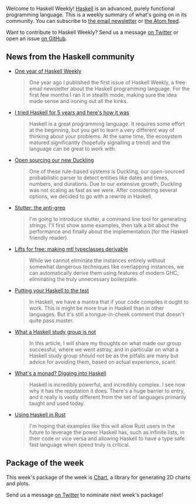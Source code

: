 <!-- 2017-05-04 -->

Welcome to Haskell Weekly!
[Haskell](https://www.haskell.org) is an advanced, purely functional programming language.
This is a weekly summary of what's going on in its community.
You can subscribe to [the email newsletter](https://news.us10.list-manage.com/subscribe?u=49a6a2e17b12be2c5c4dcb232&id=ffbbbbd930)
or [the Atom feed](/haskell-weekly.atom).

Want to contribute to Haskell Weekly?
Send us a message [on Twitter](https://twitter.com/haskellweekly)
or open an issue [on GitHub](https://github.com/haskellweekly/haskellweekly.github.io).

## News from the Haskell community

-   [One year of Haskell Weekly](http://taylor.fausak.me/2017/05/04/one-year-of-haskell-weekly/)

    > One year ago I published the first issue of Haskell Weekly, a free email newsletter about the Haskell programming language. For the first few months I ran it in stealth mode, making sure the idea made sense and ironing out all the kinks.

-   [I tried Haskell for 5 years and here's how it was](https://metarabbit.wordpress.com/2017/05/02/i-tried-haskell-for-5-years-and-heres-how-it-was/)

    > Haskell is a great programming language. It requires some effort at the beginning, but you get to learn a very different way of thinking about your problems. At the same time, the ecosystem matured significantly (hopefully signalling a trend) and the language can be great to work with.

-   [Open sourcing our new Duckling](https://wit.ai/blog/2017/05/01/new-duckling)

    > One of these rule-based systems is Duckling, our open-sourced probabilistic parser to detect entities like dates and times, numbers, and durations. Due to our extensive growth, Duckling was not scaling as fast as we were. After considering several options, we decided to go with a rewrite in Haskell.

-   [Stutter: the anti-grep](http://www.nmattia.com/posts/2017-05-01-release-stutter.html)

    > I'm going to introduce stutter, a command line tool for generating strings. I'll first show some examples, then talk a bit about the performance and finally about the implementation (for the Haskell friendly reader).

-   [Lifts for free: making mtl typeclasses derivable](https://lexi-lambda.github.io/blog/2017/04/28/lifts-for-free-making-mtl-typeclasses-derivable/)

    > While we cannot eliminate the instances entirely without somewhat dangerous techniques like overlapping instances, we can automatically derive them using features of modern GHC, eliminating the truly unnecessary boilerplate.

-   [Putting your Haskell to the test](https://mmhaskell.com/blog/2017/4/10/putting-your-haskell-to-the-test)

    > In Haskell, we have a mantra that if your code compiles it ought to work. This is might be more true in Haskell than in other languages. But it's still a tongue-in-cheek comment that doesn't quite pass muster.

-   [What a Haskell study group is not](http://bitemyapp.com//posts/2017-05-03-what-a-haskell-study-group-is-not.html)

    > In this article, I will share my thoughts on what made our group successful, where we went astray, and in particular on what a Haskell study group should not be as the pitfalls are many but advice for avoiding them, based on actual experience, scant.

-   [What's a monad? Digging into Haskell](https://blog.scottnonnenberg.com/what-s-a-monad-digging-into-haskell/)

    > Haskell is incredibly powerful, and incredibly complex. I see now why it has the reputation it does. There's a huge barrier to entry, and it really is vastly different from the set of languages primarily taught and used today.

-   [Using Haskell in Rust](https://mgattozzi.com/rust-haskell)

    > I'm hoping that examples like this will allow Rust users in the future to leverage the power Haskell has, such as infinite lists, in their code or vice versa and allowing Haskell to have a type safe fast language when speed truly is critical.

## Package of the week

This week's package of the week is [Chart](https://hackage.haskell.org/package/Chart),
a library for generating 2D charts and plots.

Send us a message [on Twitter](https://twitter.com/haskellweekly) to nominate next week's package!
